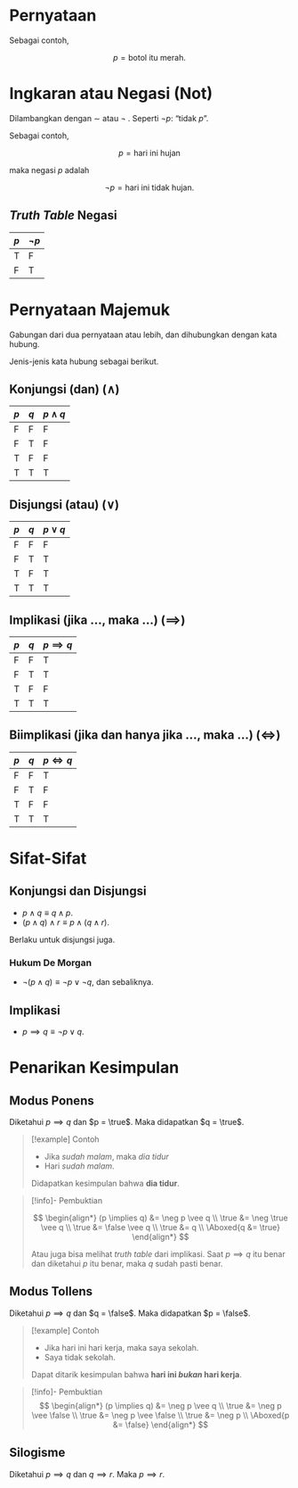 $\newcommand{\true}{\mathrm{T}} \newcommand{\false}{\mathrm{F}}$
# Pernyataan

Sebagai contoh,

$$ p = \text{botol itu merah}. $$

# Ingkaran atau Negasi (Not)

Dilambangkan dengan $\sim$ atau $\neg$ . Seperti $\neg p$: “tidak $p$”.

Sebagai contoh,

$$ p = \text{hari ini hujan} $$

maka negasi $p$ adalah

$$ \neg p = \text{hari ini tidak hujan}. $$

## *Truth Table* Negasi

| $p$ | $\neg p$ |
| --- | --------- |
| T   | F         |
| F   | T         |

# Pernyataan Majemuk

Gabungan dari dua pernyataan atau lebih, dan dihubungkan dengan kata hubung.

Jenis-jenis kata hubung sebagai berikut.

## Konjungsi (dan) ($\wedge$)

| $p$ | $q$ | $p \wedge q$ |
| --- | --- | ------------ |
| F   | F   | F            |
| F   | T   | F            |
| T   | F   | F            |
| T   | T   | T            |

## Disjungsi (atau) ($\vee$)

| $p$ | $q$ | $p \vee q$ |
| --- | --- | ------------ |
| F   | F   | F            |
| F   | T   | T            |
| T   | F   | T            |
| T   | T   | T            |

## Implikasi (jika …, maka …) ($\implies$)

| $p$ | $q$ | $p \implies q$ |
| --- | --- | -------------- |
| F   | F   | T              |
| F   | T   | T              |
| T   | F   | F              |
| T   | T   | T              |

## Biimplikasi (jika dan hanya jika …, maka …) ($\iff$)

| $p$ | $q$ | $p \iff q$ |
| --- | --- | ---------- |
| F   | F   | T          |
| F   | T   | F          |
| T   | F   | F          |
| T   | T   | T          |

# Sifat-Sifat

## Konjungsi dan Disjungsi

- $p \wedge q \equiv q \wedge p$.
- $(p \wedge q) \wedge r \equiv p \wedge (q \wedge r)$.

Berlaku untuk disjungsi juga.
### Hukum De Morgan

- $\neg (p \wedge q) \equiv \neg p \vee \neg q$, dan sebaliknya.
## Implikasi

- $p \implies q \equiv \neg p \vee q$.

# Penarikan Kesimpulan

## Modus Ponens

Diketahui $p \implies q$ dan $p = \true$. Maka didapatkan $q = \true$.

> [!example] Contoh
> - Jika *sudah malam*, maka *dia tidur*
> - Hari *sudah malam*.
> 
> Didapatkan kesimpulan bahwa **dia tidur**.

> [!info]- Pembuktian
> 
> $$ \begin{align*}
> 	(p \implies q) &= \neg p \vee q \\
> 	\true &= \neg \true \vee q \\
> 	\true &= \false \vee q \\
> 	\true &= q \\
> 	\Aboxed{q &= \true}
> \end{align*} $$
> 
> Atau juga bisa melihat *truth table* dari implikasi. Saat $p \implies q$ itu benar dan diketahui $p$ itu benar, maka $q$ sudah pasti benar.

## Modus Tollens

Diketahui $p \implies q$ dan $q = \false$. Maka didapatkan $p = \false$.


> [!example] Contoh
> - Jika hari ini hari kerja, maka saya sekolah.
> - Saya tidak sekolah.
> 
> Dapat ditarik kesimpulan bahwa **hari ini *bukan* hari kerja**.


> [!info]- Pembuktian
> $$ \begin{align*}
> 	(p \implies q) &= \neg p \vee q \\
> 	\true &= \neg p \vee \false \\
> 	\true &= \neg p \vee \false \\
> 	\true &= \neg p \\
> 	\Aboxed{p &= \false}
> \end{align*} $$

## Silogisme

Diketahui $p \implies q$ dan $q \implies r$. Maka $p \implies r$.

